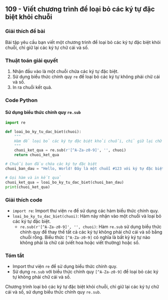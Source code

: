 ## 109 - Viết chương trình để loại bỏ các ký tự đặc biệt khỏi chuỗi

### Giải thích đề bài

Bài tập yêu cầu bạn viết một chương trình để loại bỏ các ký tự đặc biệt khỏi chuỗi, chỉ giữ lại các ký tự chữ cái và số.

### Thuật toán giải quyết

1. Nhận đầu vào là một chuỗi chứa các ký tự đặc biệt.
2. Sử dụng biểu thức chính quy `re` để loại bỏ các ký tự không phải chữ cái và số.
3. In ra chuỗi kết quả.

### Code Python

#### Sử dụng biểu thức chính quy `re.sub`

```python
import re

def loai_bo_ky_tu_dac_biet(chuoi):
    """
    Hàm để loại bỏ các ký tự đặc biệt khỏi chuỗi, chỉ giữ lại chữ cái và số.
    """
    chuoi_ket_qua = re.sub(r'[^A-Za-z0-9]', '', chuoi)
    return chuoi_ket_qua

# Chuỗi ban đầu chứa các ký tự đặc biệt
chuoi_ban_dau = "Hello, World! Đây là một chuỗi #123 với ký tự đặc biệt @2024."

# Gọi hàm và in kết quả
chuoi_ket_qua = loai_bo_ky_tu_dac_biet(chuoi_ban_dau)
print(chuoi_ket_qua)
```

### Giải thích code

- `import re`: Import thư viện `re` để sử dụng các hàm biểu thức chính quy.
- `loai_bo_ky_tu_dac_biet(chuoi)`: Hàm này nhận vào một chuỗi và loại bỏ các ký tự đặc biệt.
  - `re.sub(r'[^A-Za-z0-9]', '', chuoi)`: Hàm `re.sub` sử dụng biểu thức chính quy để thay thế tất cả các ký tự không phải chữ cái và số bằng chuỗi rỗng. Biểu thức `[^A-Za-z0-9]` có nghĩa là bất kỳ ký tự nào không phải là chữ cái (viết hoa hoặc viết thường) hoặc số.

### Tóm tắt

- Import thư viện `re` để sử dụng biểu thức chính quy.
- Sử dụng `re.sub` với biểu thức chính quy `[^A-Za-z0-9]` để loại bỏ các ký tự không phải chữ cái và số.

Chương trình loại bỏ các ký tự đặc biệt khỏi chuỗi, chỉ giữ lại các ký tự chữ cái và số, sử dụng biểu thức chính quy `re.sub`.

